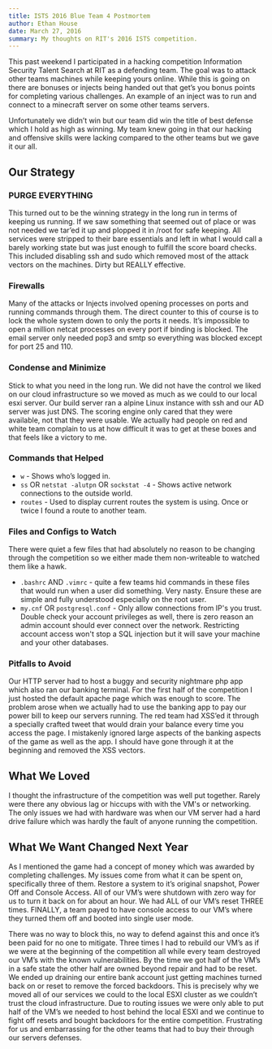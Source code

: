 ```yaml
---
title: ISTS 2016 Blue Team 4 Postmortem
author: Ethan House
date: March 27, 2016
summary: My thoughts on RIT's 2016 ISTS competition.
---
```


This past weekend I participated in a hacking competition Information Security
Talent Search at RIT as a defending team. The goal was to attack other teams
machines while keeping yours online.  While this is going on there are bonuses
or injects being handed out that get’s you bonus points for completing various
challenges. An example of an inject was to run and connect to a minecraft server
on some other teams servers.

Unfortunately we didn’t win but our team did win the title of best defense which
I hold as high as winning. My team knew going in that our hacking and offensive
skills were lacking compared to the other teams but we gave it our all.

## Our Strategy

### PURGE EVERYTHING

This turned out to be the winning strategy in the long run in terms of keeping
us running. If we saw something that seemed out of place or was not needed we
tar’ed it up and plopped it in /root for safe keeping. All services were
stripped to their bare essentials and left in what I would call a barely working
state but was just enough to fulfill the score board checks. This included
disabling ssh and sudo which removed most of the attack vectors on the machines.
Dirty but REALLY effective. 

### Firewalls

Many of the attacks or Injects involved opening processes on ports and running
commands through them. The direct counter to this of course is to lock the whole
system down to only the ports it needs. It’s impossible to open a million netcat
processes on every port if binding is blocked. The email server only needed pop3
and smtp so everything was blocked except for port 25 and 110.

### Condense and Minimize

Stick to what you need in the long run. We did not have the control we liked on
our cloud infrastructure so we moved as much as we could to our local esxi
server. Our build server ran a alpine Linux instance with ssh and our AD server
was just DNS. The scoring engine only cared that they were available, not that
they were usable. We actually had people on red and white team complain to us at
how difficult it was to get at these boxes and that feels like a victory to me.

### Commands that Helped

- `w` - Shows who’s logged in.
- `ss` OR `netstat -alutpn` OR `sockstat -4` - Shows active network connections to
the outside world.
- `routes` - Used to display current routes the system is using. Once or twice I
found a route to another team.

### Files and Configs to Watch

There were quiet a few files that had absolutely no reason to be changing through
the competition so we either made them non-writeable to watched them like a
hawk.

- `.bashrc` AND `.vimrc` - quite a few teams hid commands in these files that
would run when a user did something. Very nasty. Ensure these are simple and
fully understood especially on the root user.
- `my.cnf` OR `postgresql.conf` - Only allow connections from IP's you trust.
Double check your account privileges as well, there is zero reason an admin
account should ever connect over the network. Restricting account access won't
stop a SQL injection but it will save your machine and your other databases. 

### Pitfalls to Avoid

Our HTTP server had to host a buggy and security nightmare php app which also
ran our banking terminal. For the first half of the competition I just hosted
the default apache page which was enough to score. The problem arose when we
actually had to use the banking app to pay our power bill to keep our servers
running. The red team had XSS’ed it through a specially crafted tweet that would
drain your balance every time you access the page. I mistakenly ignored large
aspects of the banking aspects of the game as well as the app. I should have
gone through it at the beginning and removed the XSS vectors.

## What We Loved

I thought the infrastructure of the competition was well put together. Rarely
were there any obvious lag or hiccups with with the VM's or networking. The only
issues we had with hardware was when our VM server had a hard drive failure
which was hardly the fault of anyone running the competition. 

## What We Want Changed Next Year

As I mentioned the game had a concept of money which was awarded by completing
challenges. My issues come from what it can be spent on, specifically three of
them. Restore a system to it’s original snapshot, Power Off and Console Access.
All of our VM’s were shutdown with zero way for us to turn it back on for about
an hour. We had ALL of our VM’s reset THREE times. FINALLY, a team payed to have
console access to our VM’s where they turned them off and booted into single
user mode.

There was no way to block this, no way to defend against this and once it’s been
paid for no one to mitigate. Three times I had to rebuild our VM’s as if we were
at the beginning of the competition all while every team destroyed our VM’s with
the known vulnerabilities. By the time we got half of the VM’s in a safe state
the other half are owned beyond repair and had to be reset. We ended up draining
our entire bank account just getting machines turned back on or reset to remove
the forced backdoors. This is precisely why we moved all of our services we
could to the local ESXI cluster as we couldn’t trust the cloud infrastructure.
Due to routing issues we were only able to put half of the VM’s we needed to
host behind the local ESXI and we continue to fight off resets and bought
backdoors for the entire competition. Frustrating for us and embarrassing for
the other teams that had to buy their through our servers defenses.

